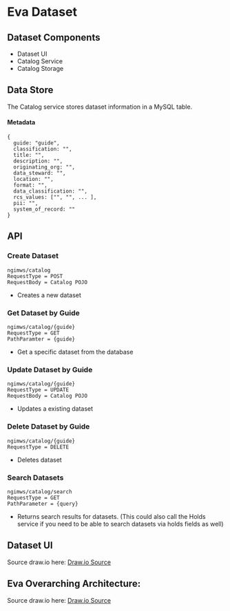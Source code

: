 # Eva Dataset

## Dataset Components

- Dataset UI
- Catalog Service
- Catalog Storage

## Data Store
The Catalog service stores dataset information in a MySQL table.

#### Metadata
```json5
{
  guide: "guide",
  classification: "",
  title: "",
  description: "",
  originating_org: "",
  data_steward: "",
  location: "",
  format: "",
  data_classification: "",
  rcs_values: ["", "", ... ],
  pii: "",
  system_of_record: ""
}
```
  
## API

### Create Dataset
```
ngimws/catalog
RequestType = POST
RequestBody = Catalog POJO
```
* Creates a new dataset

### Get Dataset by Guide
```
ngimws/catalog/{guide}
RequestType = GET
PathParamter = {guide}
```
* Get a specific dataset from the database

### Update Dataset by Guide
```
ngimws/catalog/{guide}
RequestType = UPDATE
RequestBody = Catalog POJO
```
* Updates a existing dataset

### Delete Dataset by Guide
```
ngimws/catalog/{guide}
RequestType = DELETE
```
* Deletes dataset

### Search Datasets
```
ngimws/catalog/search
RequestType = GET
PathParameter = {query}
```
* Returns search results for datasets. (This could also call the Holds service if you need to be able to search datasets via holds fields as well)

## Dataset UI

Source draw.io
here: [Draw.io Source](https://app.diagrams.net/?src=about#HRMSLowside%2Frmslow%2Fmaster%2FDrawings%2FEva%2FDataset%2FDataset.drawio)


## Eva Overarching Architecture:

Source draw.io
here: [Draw.io Source](https://app.diagrams.net/#HRMSLowside%2Frmslow%2Fmaster%2FDrawings%2FEva%2FArchitecture%2FMainArchitecture.drawio)
